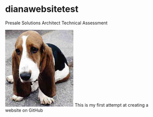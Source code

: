 # dianawebsitetest
 Presale Solutions Architect Technical Assessment
<html>

<head>
<!-- Google Tag Manager -->
<script>(function(w,d,s,l,i){w[l]=w[l]||[];w[l].push({'gtm.start':
new Date().getTime(),event:'gtm.js'});var f=d.getElementsByTagName(s)[0],
j=d.createElement(s),dl=l!='dataLayer'?'&l='+l:'';j.async=true;j.src=
'https://www.googletagmanager.com/gtm.js?id='+i+dl;f.parentNode.insertBefore(j,f);
})(window,document,'script','dataLayer','GTM-KSJ3TJV');</script>
<!-- End Google Tag Manager -->

<title>Thank you</title>

</head>

<body>
<!-- Google Tag Manager (noscript) -->
<noscript><iframe src="https://www.googletagmanager.com/ns.html?id=GTM-KSJ3TJV"
height="0" width="0" style="display:none;visibility:hidden"></iframe></noscript>
<!-- End Google Tag Manager (noscript) -->
<img src='dog.jpg'>
This is my first attempt at creating a website on GitHub

</body>

</html>
